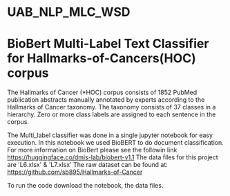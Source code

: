 # UAB_NLP_MLC_WSD


# BioBert Multi-Label Text Classifier for Hallmarks-of-Cancers(HOC) corpus

The Hallmarks of Cancer  (*HOC) corpus consists of 1852 PubMed publication abstracts manually annotated by experts according to the Hallmarks of Cancer taxonomy. The taxonomy consists of 37 classes in a hierarchy. Zero or more class labels are assigned to each sentence in the corpus.

The Multi_label classifier was done in a single jupyter notebook for easy execution.
In this notebook we used BioBERT to do document classification. For more information on BioBert please see the followin link https://huggingface.co/dmis-lab/biobert-v1.1
The data files for this project are 'L6.xlsx' & 'L7.xlsx'
The raw dataset can be found at: https://github.com/sb895/Hallmarks-of-Cancer


To run the code download the notebook, the data files. 
